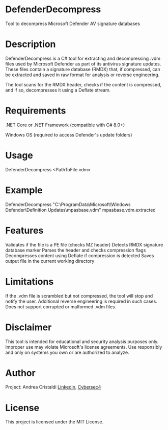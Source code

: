 # DefenderDecompress
Tool to decompress Microsoft Defender AV signature databases

# Description
DefenderDecompress is a C# tool for extracting and decompressing .vdm files used by Microsoft Defender as part of its antivirus signature updates.
These files contain a signature database (RMDX) that, if compressed, can be extracted and saved in raw format for analysis or reverse engineering.

The tool scans for the RMDX header, checks if the content is compressed, and if so, decompresses it using a Deflate stream.

# Requirements
.NET Core or .NET Framework (compatible with C# 8.0+)

Windows OS (required to access Defender's update folders)

# Usage
DefenderDecompress <PathToFile.vdm> <OutputFileName>

# Example
DefenderDecompress "C:\ProgramData\Microsoft\Windows Defender\Definition Updates\mpasbase.vdm" mpasbase.vdm.extracted


# Features
Validates if the file is a PE file (checks MZ header)
Detects RMDX signature database marker
Parses the header and checks compression flags
Decompresses content using Deflate if compression is detected
Saves output file in the current working directory

# Limitations
If the .vdm file is scrambled but not compressed, the tool will stop and notify the user. Additional reverse engineering is required in such cases.
Does not support corrupted or malformed .vdm files.

# Disclaimer
This tool is intended for educational and security analysis purposes only.
Improper use may violate Microsoft's license agreements. Use responsibly and only on systems you own or are authorized to analyze.

# Author
Project: Andrea Cristaldi <a href="https://www.linkedin.com/in/andreacristaldi/" target="blank_">Linkedin</a>, <a href="https://www.cybersec4.com" target="blank_">Cybersec4</a>

# License
This project is licensed under the MIT License.
